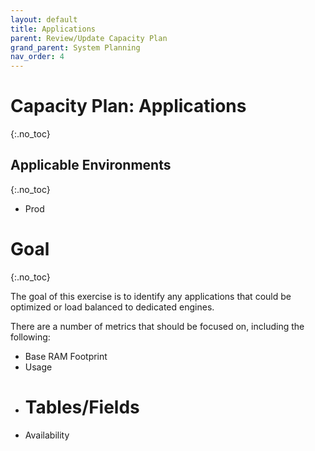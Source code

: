 ```yaml
---
layout: default
title: Applications
parent: Review/Update Capacity Plan
grand_parent: System Planning
nav_order: 4
---
```


# Capacity Plan: Applications <i class="fas fa-dolly-flatbed fa-xs" title="Shipped | Native Capability"></i>
{:.no_toc}

## Applicable Environments
{:.no_toc}
- Prod

# Goal
{:.no_toc}

The goal of this exercise is to identify any applications that could be optimized or load balanced to dedicated engines.

There are a number of metrics that should be focused on, including the following:

- Base RAM Footprint
- Usage
- # Tables/Fields
- Availability

